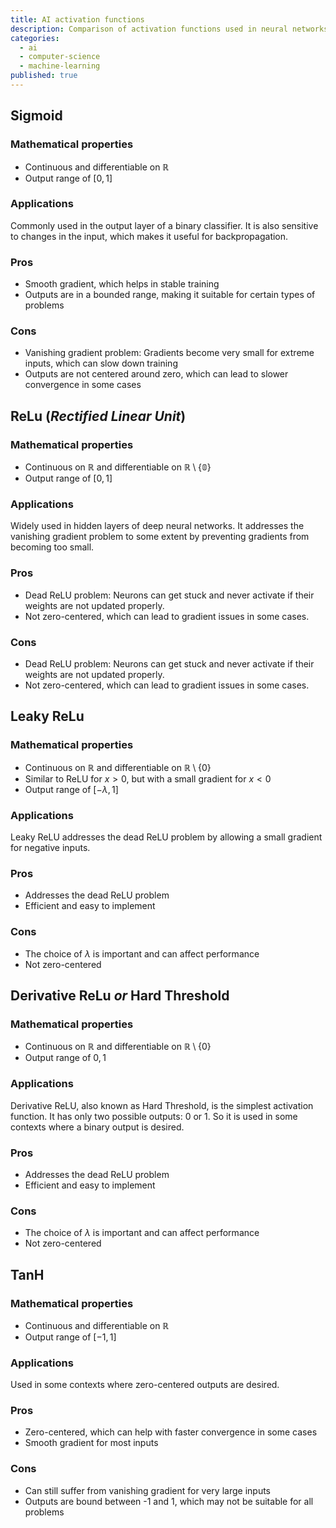 ```yaml
---
title: AI activation functions
description: Comparison of activation functions used in neural networks. Activation functions are used to introduce non-linearity into neural networks. 
categories:
  - ai
  - computer-science
  - machine-learning
published: true
---
```


<script>
  import Sigmoid from './ai-activation-functions/Sigmoid.svelte';
  import ReLu from './ai-activation-functions/ReLu.svelte';
  import LeakyReLu from './ai-activation-functions/LeakyReLu.svelte';
  import DerivativeReLu from './ai-activation-functions/DerivativeReLu.svelte';
  import TanH from './ai-activation-functions/TanH.svelte';
</script>

## Sigmoid

<Sigmoid />

### Mathematical properties
- Continuous and differentiable on $\mathbb{R}$
- Output range of $[0, 1]$

### Applications
Commonly used in the output layer of a binary classifier.
It is also sensitive to changes in the input, which makes it useful for backpropagation.

### Pros
- Smooth gradient, which helps in stable training
- Outputs are in a bounded range, making it suitable for certain types of problems

### Cons
- Vanishing gradient problem: Gradients become very small for extreme inputs, which can slow down training
- Outputs are not centered around zero, which can lead to slower convergence in some cases

## ReLu (_Rectified Linear Unit_)

<ReLu />

### Mathematical properties
- Continuous on $\mathbb{R}$ and differentiable on $\mathbb{R\setminus\{0\}}$
- Output range of $[0, 1]$

### Applications
Widely used in hidden layers of deep neural networks. It addresses the vanishing gradient problem to some extent by preventing gradients from becoming too small.

### Pros
- Dead ReLU problem: Neurons can get stuck and never activate if their weights are not updated properly.
- Not zero-centered, which can lead to gradient issues in some cases.

### Cons
- Dead ReLU problem: Neurons can get stuck and never activate if their weights are not updated properly.
- Not zero-centered, which can lead to gradient issues in some cases.

## Leaky ReLu

<LeakyReLu />

### Mathematical properties
- Continuous on $\mathbb{R}$ and differentiable on $\mathbb{R}\setminus\{0\}$
- Similar to ReLU for $x>0$, but with a small gradient for $x<0$
- Output range of $[-\lambda,1]$

### Applications
Leaky ReLU addresses the dead ReLU problem by allowing a small gradient for negative inputs.

### Pros
- Addresses the dead ReLU problem
- Efficient and easy to implement

### Cons
- The choice of $\lambda$ is important and can affect performance
- Not zero-centered

## Derivative ReLu _or_ Hard Threshold

<DerivativeReLu />

### Mathematical properties
- Continuous on $\mathbb{R}$ and differentiable on $\mathbb{R}\setminus\{0\}$
- Output range of ${0,1}$

### Applications
Derivative ReLU, also known as Hard Threshold, is the simplest activation function. It has only two possible outputs: 0 or 1. So it is used in some contexts where a binary output is desired.

### Pros
- Addresses the dead ReLU problem
- Efficient and easy to implement

### Cons
- The choice of $\lambda$ is important and can affect performance
- Not zero-centered

## TanH

<TanH />

### Mathematical properties
- Continuous and differentiable on $\mathbb{R}$
- Output range of $[-1, 1]$

### Applications
Used in some contexts where zero-centered outputs are desired.

### Pros
- Zero-centered, which can help with faster convergence in some cases
- Smooth gradient for most inputs

### Cons
- Can still suffer from vanishing gradient for very large inputs
- Outputs are bound between -1 and 1, which may not be suitable for all problems

